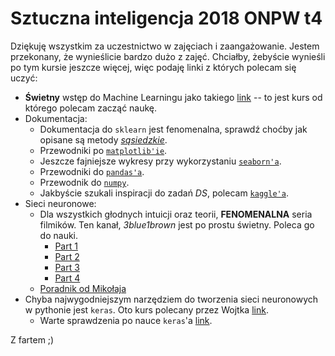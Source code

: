 # Sztuczna inteligencja 2018 ONPW t4

Dziękuję wszystkim za uczestnictwo w zajęciach i zaangażowanie.
Jestem przekonany, że wynieślicie bardzo dużo z zajęć.
Chciałby, żebyście wynieśli po tym kursie jeszcze więcej, więc podaję linki z których polecam się uczyć:
* **Świetny** wstęp do Machine Learningu jako takiego [link](https://www.coursera.org/learn/machine-learning) -- to jest kurs od którego polecam zacząć naukę.
* Dokumentacja:
    * Dokumentacja do `sklearn` jest fenomenalna, sprawdź choćby jak opisane są metody [*sąsiedzkie*](http://scikit-learn.org/stable/modules/neighbors.html).
    * Przewodniki po [`matplotlib'ie`](https://matplotlib.org/tutorials/index.html).
    * Jeszcze fajniejsze wykresy przy wykorzystaniu [`seaborn'a`](https://seaborn.pydata.org/tutorial.html).
    * Przewodniki do [`pandas'a`](https://pandas.pydata.org/pandas-docs/stable/tutorials.html).
    * Przewodnik do [`numpy`](https://docs.scipy.org/doc/numpy/user/quickstart.html).
    * Jakbyście szukali inspiracji do zadań *DS*, polecam [`kaggle'a`](https://www.kaggle.com/).
* Sieci neuronowe:
    * Dla wszystkich głodnych intuicji oraz teorii, **FENOMENALNA** seria filmików.
    Ten kanał, *3blue1brown* jest po prostu świetny. Poleca go do nauki.
        * [Part 1](https://www.youtube.com/watch?v=aircAruvnKk)
        * [Part 2](https://www.youtube.com/watch?v=IHZwWFHWa-w)
        * [Part 3](https://www.youtube.com/watch?v=Ilg3gGewQ5U)
        * [Part 4](https://www.youtube.com/watch?v=tIeHLnjs5U8)
    * [Poradnik od Mikołaja](https://machinelearningmastery.com/implement-backpropagation-algorithm-scratch-python/)
* Chyba najwygodniejszym narzędziem do tworzenia sieci neuronowych w pythonie jest `keras`. Oto kurs polecany przez Wojtka [link](https://machinelearningmastery.com/tutorial-first-neural-network-python-keras/).
    * Warte sprawdzenia po nauce `keras`'a [link](https://autokeras.com/).

Z fartem ;)